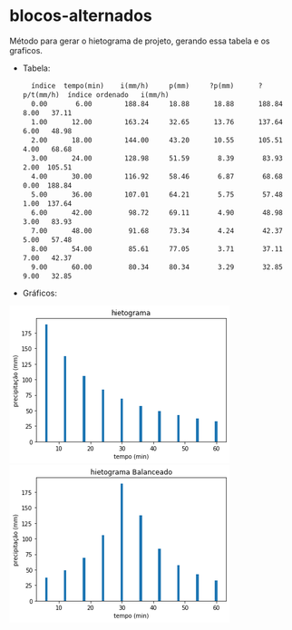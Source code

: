 # blocos-alternados
Método para gerar o hietograma de projeto, gerando essa tabela e os graficos.

* Tabela:

        índice  tempo(min)    i(mm/h)     p(mm)     ?p(mm)      ?p/t(mm/h)  índice ordenado   i(mm/h)
        0.00	   6.00	       188.84	  18.88	     18.88	    188.84	      8.00	 37.11
        1.00	  12.00	       163.24	  32.65	     13.76	    137.64	      6.00	 48.98
        2.00	  18.00	       144.00	  43.20	     10.55	    105.51	      4.00	 68.68
        3.00	  24.00	       128.98	  51.59	      8.39	     83.93	      2.00	105.51
        4.00	  30.00	       116.92	  58.46	      6.87	     68.68	      0.00	188.84
        5.00	  36.00	       107.01	  64.21	      5.75	     57.48	      1.00	137.64
        6.00	  42.00	        98.72	  69.11	      4.90	     48.98	      3.00	 83.93
        7.00	  48.00	        91.68	  73.34	      4.24	     42.37	      5.00	 57.48
        8.00	  54.00	        85.61	  77.05	      3.71	     37.11	      7.00	 42.37
        9.00	  60.00	        80.34	  80.34	      3.29	     32.85	      9.00	 32.85


* Gráficos:

![foto1](post4-img1.png)
![foto1](post4-img2.png)
